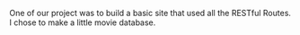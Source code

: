 One of our project was to build a basic site that used all the RESTful Routes. I chose to make a little movie database.
